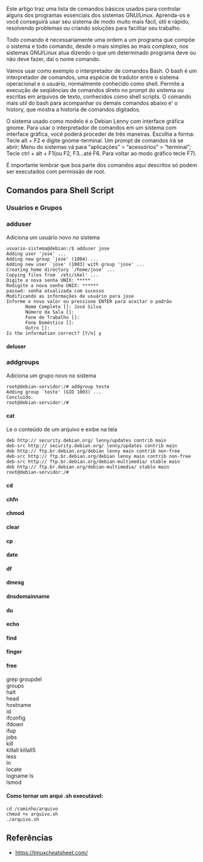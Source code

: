 Este artigo traz uma lista de comandos básicos usados para controlar alguns dos programas essenciais dos sistemas GNU/Linux. Aprenda-os e você conseguirá usar seu sistema de modo muito mais fácil, útil e rápido, resolvendo problemas ou criando soluções para facilitar seu trabalho. 

Todo comando é necessariamente uma ordem a um programa que compõe o sistema e todo comando, desde o mais simples ao mais complexo, nos sistemas GNU/Linux atua dizendo o que um determinado programa deve ou não deve fazer, daí o nome comando. 

Vamos usar como exemplo o interpretador de comandos Bash. O bash é um interpretador de comandos, uma espécie de tradutor entre o sistema operacional e o usuário, normalmente conhecido como shell. Permite a execução de seqüências de comandos direto no prompt do sistema ou escritas em arquivos de texto, conhecidos como shell scripts. O comando mais util do bash para acompanhar os demais comandos abaixo e' o history, que mostra a historia de comandos digitados. 

O sistema usado como modelo é o Debian Lenny com interface gráfica gnome. Para usar o interpretador de comandos em um sistema com interface gráfica, você poderá proceder de três maneiras. Escolha a forma: 
Tecle alt + F2 e digite gnome-terminal. Um prompt de comandos irá se abrir;
Menu do sistemas vá para “aplicações” > “acessórios” > “terminal”;
Tecle ctrl + alt + F1(ou F2, F3...até F6. Para voltar ao modo gráfico tecle F7).

É importante lembrar que boa parte dos comandos aqui descritos só podem ser executados com permissão de root.

## Comandos para Shell Script

### Usuários e Grupos

### adduser

Adiciona um usuário novo no sistema

```
usuario-sistema@debian:/$ adduser jose
Adding user 'jose' ...
Adding new group `jose' (1004) ...
Adding new user `jose' (1003) with group 'jose' ...
Creating home directory `/home/jose' ...
Copying files from `/etc/skel' ...
Digite a nova senha UNIX: *****
Redigite a nova senha UNIX: ******
passwd: senha atualizada com sucesso
Modificando as informações de usuário para jose
Informe o novo valor ou pressione ENTER para aceitar o padrão
       Nome Completo []: José Silva
       Número da Sala []:
       Fone de Trabalho []:
       Fone Doméstico []:
       Outro []:
Is the information correct? [Y/n] y
```
#### deluser

### addgroups

Adiciona um grupo novo no sistema

```
root@debian-servidor:/# addgroup teste
Adding group `teste' (GID 1003) ...
Concluído.
root@debian-servidor:/#
```

#### cat

Le o conteúdo de um arquivo e exibe na tela

```root@debian-servidor:/# cat /etc/apt/sources.list
deb http:// security.debian.org/ lenny/updates contrib main
deb-src http:// security.debian.org/ lenny/updates contrib main
deb http:// ftp.br.debian.org/debian lenny main contrib non-free
deb-src http:// ftp.br.debian.org/debian lenny main contrib non-free
deb-src http:// ftp.br.debian.org/debian-multimedia/ stable main
deb http:// ftp.br.debian.org/debian-multimedia/ stable main
root@debian-servidor:/#
```
#### cd

#### chfn

#### chmod 

#### clear

#### cp

#### date


#### df	
#### dmesg	
#### dnsdomainname	
#### du	
#### echo	
#### find	
#### finger	
#### free

grep
groupdel	
groups	
halt	
head	
hostname	
id	
ifconfig	
ifdown	
ifup	
jobs	
kill	
killall	
killall5	
less	
ln	
locate	
logname	
ls	
lsmod	

#### Como tornar um arqui .sh executável:
```
cd /caminho/arquivo
chmod +x arquivo.sh
./arquivo.sh
```

## Referências

* https://tmuxcheatsheet.com/
